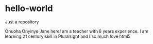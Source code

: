 # hello-world
Just a repository 

Onuoha Onyinye Jane here! am a  teacher with 8 years experience.
I am  learning 21 century skill in Pluralsight and I so much love html5
